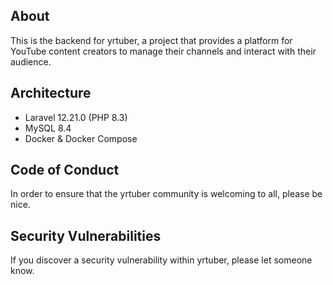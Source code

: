 
## About
This is the backend for yrtuber, a project that provides a platform for YouTube content creators to manage their channels and interact with their audience.
## Architecture

- Laravel 12.21.0 (PHP 8.3)
- MySQL 8.4
- Docker & Docker Compose

## Code of Conduct

In order to ensure that the yrtuber community is welcoming to all, please be nice.

## Security Vulnerabilities

If you discover a security vulnerability within yrtuber, please let someone know.
